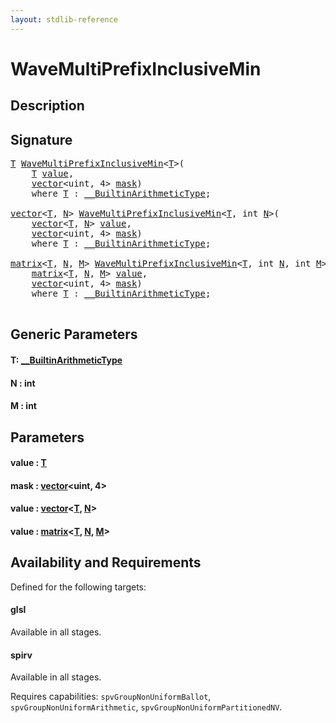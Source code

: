 ```yaml
---
layout: stdlib-reference
---
```


# WaveMultiPrefixInclusiveMin

## Description





## Signature 

<pre>
<a href="wavemultiprefixinclusivemin-049fo.html#typeparam-T" class="code_type">T</a> <a href="wavemultiprefixinclusivemin-049fo.html">WaveMultiPrefixInclusiveMin</a>&lt;<a href="wavemultiprefixinclusivemin-049fo.html#typeparam-T" class="code_type">T</a>&gt;(
    <a href="wavemultiprefixinclusivemin-049fo.html#typeparam-T" class="code_type">T</a> <a href="wavemultiprefixinclusivemin-049fo.html#decl-value" class="code_param">value</a>,
    <a href="../types/vector/index.html" class="code_type">vector</a>&lt;<span class="code_keyword">uint</span>, 4&gt; <a href="wavemultiprefixinclusivemin-049fo.html#decl-mask" class="code_param">mask</a>)
    <span class='code_keyword'>where</span> <a href="wavemultiprefixinclusivemin-049fo.html#typeparam-T" class="code_type">T</a> : <a href="../interfaces/0_builtinarithmetictype-029j/index.html" class="code_type">__BuiltinArithmeticType</a>;

<a href="../types/vector/index.html" class="code_type">vector</a>&lt;<a href="wavemultiprefixinclusivemin-049fo.html#typeparam-T" class="code_type">T</a>, <a href="wavemultiprefixinclusivemin-049fo.html#decl-N" class="code_var">N</a>&gt; <a href="wavemultiprefixinclusivemin-049fo.html">WaveMultiPrefixInclusiveMin</a>&lt;<a href="wavemultiprefixinclusivemin-049fo.html#typeparam-T" class="code_type">T</a>, <span class="code_keyword">int</span> <a href="wavemultiprefixinclusivemin-049fo.html#decl-N" class="code_var">N</a>&gt;(
    <a href="../types/vector/index.html" class="code_type">vector</a>&lt;<a href="wavemultiprefixinclusivemin-049fo.html#typeparam-T" class="code_type">T</a>, <a href="wavemultiprefixinclusivemin-049fo.html#decl-N" class="code_var">N</a>&gt; <a href="wavemultiprefixinclusivemin-049fo.html#decl-value" class="code_param">value</a>,
    <a href="../types/vector/index.html" class="code_type">vector</a>&lt;<span class="code_keyword">uint</span>, 4&gt; <a href="wavemultiprefixinclusivemin-049fo.html#decl-mask" class="code_param">mask</a>)
    <span class='code_keyword'>where</span> <a href="wavemultiprefixinclusivemin-049fo.html#typeparam-T" class="code_type">T</a> : <a href="../interfaces/0_builtinarithmetictype-029j/index.html" class="code_type">__BuiltinArithmeticType</a>;

<a href="../types/matrix/index.html" class="code_type">matrix</a>&lt;<a href="wavemultiprefixinclusivemin-049fo.html#typeparam-T" class="code_type">T</a>, <a href="wavemultiprefixinclusivemin-049fo.html#decl-N" class="code_var">N</a>, <a href="wavemultiprefixinclusivemin-049fo.html#decl-M" class="code_var">M</a>&gt; <a href="wavemultiprefixinclusivemin-049fo.html">WaveMultiPrefixInclusiveMin</a>&lt;<a href="wavemultiprefixinclusivemin-049fo.html#typeparam-T" class="code_type">T</a>, <span class="code_keyword">int</span> <a href="wavemultiprefixinclusivemin-049fo.html#decl-N" class="code_var">N</a>, <span class="code_keyword">int</span> <a href="wavemultiprefixinclusivemin-049fo.html#decl-M" class="code_var">M</a>&gt;(
    <a href="../types/matrix/index.html" class="code_type">matrix</a>&lt;<a href="wavemultiprefixinclusivemin-049fo.html#typeparam-T" class="code_type">T</a>, <a href="wavemultiprefixinclusivemin-049fo.html#decl-N" class="code_var">N</a>, <a href="wavemultiprefixinclusivemin-049fo.html#decl-M" class="code_var">M</a>&gt; <a href="wavemultiprefixinclusivemin-049fo.html#decl-value" class="code_param">value</a>,
    <a href="../types/vector/index.html" class="code_type">vector</a>&lt;<span class="code_keyword">uint</span>, 4&gt; <a href="wavemultiprefixinclusivemin-049fo.html#decl-mask" class="code_param">mask</a>)
    <span class='code_keyword'>where</span> <a href="wavemultiprefixinclusivemin-049fo.html#typeparam-T" class="code_type">T</a> : <a href="../interfaces/0_builtinarithmetictype-029j/index.html" class="code_type">__BuiltinArithmeticType</a>;

</pre>

## Generic Parameters

####  <a id="typeparam-T"></a>T: [\_\_BuiltinArithmeticType](../interfaces/0_builtinarithmetictype-029j/index.html)
####  <a id="decl-N"></a>N  : int
####  <a id="decl-M"></a>M  : int

## Parameters

####  <a id="decl-value"></a>value  : [T](wavemultiprefixinclusivemin-049fo.html#typeparam-T)
####  <a id="decl-mask"></a>mask  : [vector](../types/vector/index.html)\<uint, 4\>
####  <a id="decl-value"></a>value  : [vector](../types/vector/index.html)\<[T](../types/vector/index.html#typeparam-T), [N](../types/vector/index.html#decl-N)\>
####  <a id="decl-value"></a>value  : [matrix](../types/matrix/index.html)\<[T](../types/matrix/t-0.html), [N](../types/matrix/index.html#decl-N), [M](../types/matrix/index.html#decl-M)\>

## Availability and Requirements

Defined for the following targets:

#### glsl
Available in all stages.

#### spirv
Available in all stages.

Requires capabilities: `spvGroupNonUniformBallot`, `spvGroupNonUniformArithmetic`, `spvGroupNonUniformPartitionedNV`.


